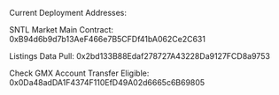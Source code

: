Current Deployment Addresses:


SNTL Market Main Contract: 0xB94d6b9d7b13AeF466e7B5CFDf41bA062Ce2C631

Listings Data Pull: 0x2bd133B88Edaf278727A43228Da9127FCD8a9753

Check GMX Account Transfer Eligible: 0x0Da48adDA1F4374F110EfD49A02d6665c6B69805
